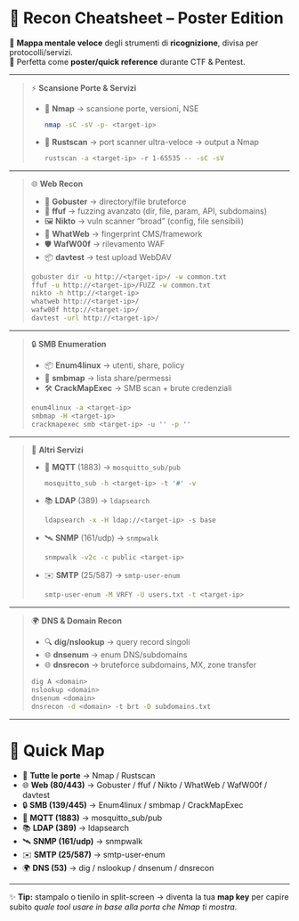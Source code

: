 # 🎨 Recon Cheatsheet – Poster Edition

🧭 **Mappa mentale veloce** degli strumenti di **ricognizione**, divisa per protocolli/servizi.  
📌 Perfetta come **poster/quick reference** durante CTF & Pentest.

---

> ⚡ **Scansione Porte & Servizi**
>
> - 🔢 **Nmap** → scansione porte, versioni, NSE  
>   ```bash
>   nmap -sC -sV -p- <target-ip>
>   ```
> - 🚀 **Rustscan** → port scanner ultra-veloce → output a Nmap  
>   ```bash
>   rustscan -a <target-ip> -r 1-65535 -- -sC -sV
>   ```

---

> 🌐 **Web Recon**
>
> - 📂 **Gobuster** → directory/file bruteforce  
> - 🚀 **ffuf** → fuzzing avanzato (dir, file, param, API, subdomains)  
> - 🖼️ **Nikto** → vuln scanner “broad” (config, file sensibili)  
> - 🧭 **WhatWeb** → fingerprint CMS/framework  
> - 🛡️ **WafW00f** → rilevamento WAF  
> - 📦 **davtest** → test upload WebDAV  
>
> ```bash
> gobuster dir -u http://<target-ip>/ -w common.txt
> ffuf -u http://<target-ip>/FUZZ -w common.txt
> nikto -h http://<target-ip>
> whatweb http://<target-ip>/
> wafw00f http://<target-ip>/
> davtest -url http://<target-ip>/
> ```

---

> 🔒 **SMB Enumeration**
>
> - 📦 **Enum4linux** → utenti, share, policy  
> - 📜 **smbmap** → lista share/permessi  
> - 🛠️ **CrackMapExec** → SMB scan + brute credenziali  
>
> ```bash
> enum4linux -a <target-ip>
> smbmap -H <target-ip>
> crackmapexec smb <target-ip> -u '' -p ''
> ```

---

> 📡 **Altri Servizi**
>
> - 📡 **MQTT** (1883) → `mosquitto_sub/pub`  
>   ```bash
>   mosquitto_sub -h <target-ip> -t '#' -v
>   ```
> - 📚 **LDAP** (389) → `ldapsearch`  
>   ```bash
>   ldapsearch -x -H ldap://<target-ip> -s base
>   ```
> - 🛰️ **SNMP** (161/udp) → `snmpwalk`  
>   ```bash
>   snmpwalk -v2c -c public <target-ip>
>   ```
> - ✉️ **SMTP** (25/587) → `smtp-user-enum`  
>   ```bash
>   smtp-user-enum -M VRFY -U users.txt -t <target-ip>
>   ```

---

> 🌍 **DNS & Domain Recon**
>
> - 🔍 **dig/nslookup** → query record singoli  
> - 🌐 **dnsenum** → enum DNS/subdomains  
> - 🌐 **dnsrecon** → bruteforce subdomains, MX, zone transfer  
>
> ```bash
> dig A <domain>
> nslookup <domain>
> dnsenum <domain>
> dnsrecon -d <domain> -t brt -D subdomains.txt
> ```

---

# 🧠 Quick Map

- 🔢 **Tutte le porte** → Nmap / Rustscan  
- 🌐 **Web (80/443)** → Gobuster / ffuf / Nikto / WhatWeb / WafW00f / davtest  
- 🔒 **SMB (139/445)** → Enum4linux / smbmap / CrackMapExec  
- 📡 **MQTT (1883)** → mosquitto_sub/pub  
- 📚 **LDAP (389)** → ldapsearch  
- 🛰️ **SNMP (161/udp)** → snmpwalk  
- ✉️ **SMTP (25/587)** → smtp-user-enum  
- 🌍 **DNS (53)** → dig / nslookup / dnsenum / dnsrecon  

---

✨ **Tip:** stampalo o tienilo in split-screen → diventa la tua **map key** per capire subito *quale tool usare in base alla porta che Nmap ti mostra*.  
